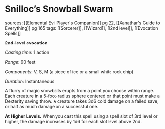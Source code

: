 # Snilloc’s Snowball Swarm
sources: [[Elemental Evil Player's Companion]] pg 22, [[Xanathar's Guide to Everything]] pg 165
tags: [[Sorcerer]], [[Wizard]], [[2nd level]], [[Evocation Spells]]

**2nd-level evocation**

*Casting time*: 1 action

*Range*: 90 feet

*Components*: V, S, M (a piece of ice or a small white rock chip)

*Duration*: Instantaneous

A flurry of magic snowballs erupts from a point you choose within range. Each creature in a 5-foot-radius sphere centered on that point must make a Dexterity saving throw. A creature takes 3d6 cold damage on a failed save, or half as much damage on a successful one.

**At Higher Levels.** When you cast this spell using a spell slot of 3rd level or higher, the damage increases by 1d6 for each slot level above 2nd.
